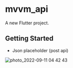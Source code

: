 # mvvm_api

A new Flutter project.

## Getting Started

- Json placeholder (post api)

![photo_2022-09-11 04 42 43](https://user-images.githubusercontent.com/78942298/189510126-ff297da8-549c-4f7a-874f-7a492e81e75b.jpeg)
